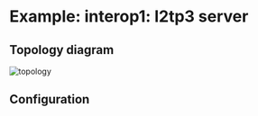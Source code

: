 # Example: interop1: l2tp3 server

## **Topology diagram**

![topology](/img/intop1-l2tp03.tst.png)

## **Configuration**
